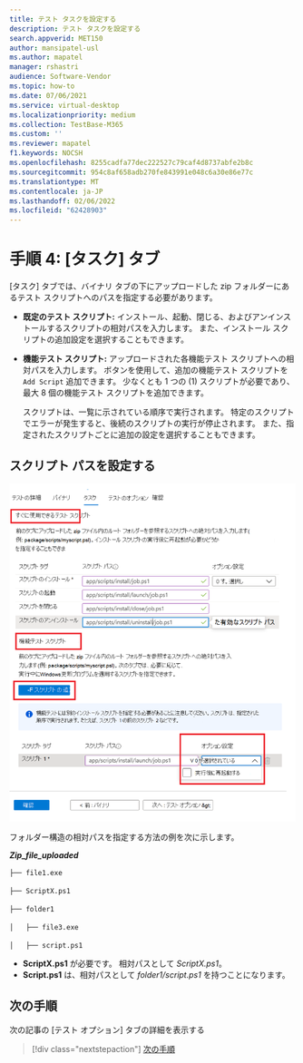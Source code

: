 ```yaml
---
title: テスト タスクを設定する
description: テスト タスクを設定する
search.appverid: MET150
author: mansipatel-usl
ms.author: mapatel
manager: rshastri
audience: Software-Vendor
ms.topic: how-to
ms.date: 07/06/2021
ms.service: virtual-desktop
ms.localizationpriority: medium
ms.collection: TestBase-M365
ms.custom: ''
ms.reviewer: mapatel
f1.keywords: NOCSH
ms.openlocfilehash: 8255cadfa77dec222527c79caf4d8737abfe2b8c
ms.sourcegitcommit: 954c8af658adb270fe843991e048c6a30e86e77c
ms.translationtype: MT
ms.contentlocale: ja-JP
ms.lasthandoff: 02/06/2022
ms.locfileid: "62428903"
---
```

# <a name="step-4-the-tasks-tab"></a>手順 4: [タスク] タブ

[タスク] タブでは、バイナリ タブの下にアップロードした zip フォルダーにあるテスト スクリプトへのパスを指定する必要があります。

  - **既定のテスト スクリプト:** インストール、起動、閉じる、およびアンインストールするスクリプトの相対パスを入力します。 また、インストール スクリプトの追加設定を選択することもできます。
  - **機能テスト スクリプト:** アップロードされた各機能テスト スクリプトへの相対パスを入力します。 ボタンを使用して、追加の機能テスト スクリプトを ```Add Script``` 追加できます。 少なくとも 1 つの (1) スクリプトが必要であり、最大 8 個の機能テスト スクリプトを追加できます。 
  
    スクリプトは、一覧に示されている順序で実行されます。 特定のスクリプトでエラーが発生すると、後続のスクリプトの実行が停止されます。
    また、指定されたスクリプトごとに追加の設定を選択することもできます。

## <a name="set-script-path"></a>スクリプト パスを設定する

![テスト タスクの画像。](Media/testtask.png)

フォルダー構造の相対パスを指定する方法の例を次に示します。

_**Zip_file_uploaded**_
~~~
├── file1.exe

├── ScriptX.ps1

├── folder1

│   ├── file3.exe

│   ├── script.ps1
~~~
  - **ScriptX.ps1** が必要です。 相対パスとして _ScriptX.ps1_。
  - **Script.ps1** は、相対パスとして _folder1/script.ps1_ を持つことになります。


## <a name="next-steps"></a>次の手順

次の記事の [テスト オプション] タブの詳細を表示する 
> [!div class="nextstepaction"]
> [次の手順](testoptions.md)
